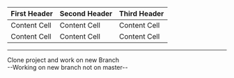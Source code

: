 | First Header  | Second Header | Third Header |
| ------------- | ------------- |------------- |
| Content Cell  | Content Cell  | Content Cell |
| Content Cell  | Content Cell  | Content Cell |
<hr>

Clone project and work on new Branch<br>
--Working on new branch not on master--
